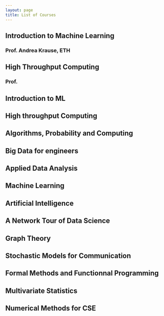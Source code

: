 ```yaml
---
layout: page
title: List of Courses
---
```

## Introduction to Machine Learning 
### Prof. Andrea Krause, ETH

## High Throughput Computing
### Prof. 


## Introduction to ML
## High throughput Computing
##  Algorithms, Probability and Computing
## Big Data for engineers
## Applied Data Analysis
## Machine Learning
## Artificial Intelligence
## A Network Tour of Data Science
## Graph Theory
## Stochastic Models for Communication
## Formal Methods and Functionnal Programming
## Multivariate Statistics
## Numerical Methods for CSE

